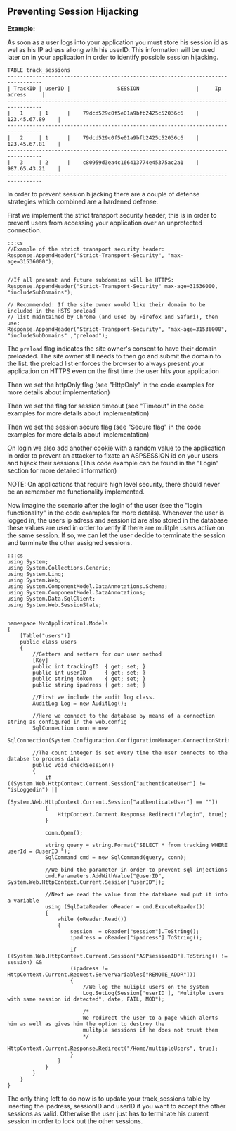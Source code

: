 Preventing Session Hijacking
-------

**Example:**


As soon as a user logs into your application you must store his session id as wel as his
IP adress allong with his userID. This information will be used later on in your application in order to
identify possible session hijacking.

```
TABLE track_sessions
---------------------------------------------------------------------------------
| TrackID | userID |		   	   SESSION 		            |     Ip adress	    | 
---------------------------------------------------------------------------------
|   1     | 1      | 	79dcd529c0f5e01a9bfb2425c52036c6    |	123.45.67.89	|   
---------------------------------------------------------------------------------
|   2     | 1      | 	79dcd529c0f5e01a9bfb2425c52036c6    |	123.45.67.81	|
---------------------------------------------------------------------------------
|   3     | 2      | 	c80959d3ea4c166413774e45375ac2a1    |	987.65.43.21	|
---------------------------------------------------------------------------------
```

In order to prevent session hijacking there are a couple of defense strategies
which combined are a hardened defense.  
	
First we implement the strict transport security header, this is in order to prevent
users from accessing your application over an unprotected connection.

	:::cs
	//Example of the strict transport security header:
	Response.AppendHeader("Strict-Transport-Security", "max-age=31536000");


	//If all present and future subdomains will be HTTPS:
	Response.AppendHeader("Strict-Transport-Security" max-age=31536000, "includeSubDomains");

	// Recommended: If the site owner would like their domain to be included in the HSTS preload 
	// list maintained by Chrome (and used by Firefox and Safari), then use:
	Response.AppendHeader("Strict-Transport-Security", "max-age=31536000", "includeSubDomains" ,"preload");

The `preload` flag indicates the site owner's consent to have their domain preloaded. 
The site owner still needs to then go and submit the domain to the list. the preload list
enforces the browser to always present your application on HTTPS even on the first time
the user hits your application
	
Then we set the httpOnly flag (see "HttpOnly" in the code examples for more details about implementation)
	
Then we set the flag for session timeout (see "Timeout" in the code examples for more details about implementation)
	
Then we set the session secure flag (see "Secure flag" in the code examples for more details about implementation)
	
On login we also add another cookie with a random value to the application in order to
prevent an attacker to fixate an ASPSESSION id on your users and hijack their sessions
(This code example can be found in the "Login" section for more detailed information)
	
NOTE: On applications that require high level security, there should never be an
remember me functionality implemented.

	
Now imagine the scenario after the login of the user (see the "login functionality" in
the code examples for more details). Whenever the user is logged in, the users ip adress 
and session id are also stored in the database these values are used in order to verify 
if there are mulitple users active on the same session. 
If so, we can let the user decide to terminate the session and terminate the
other assigned sessions.

	:::cs	
	using System;
	using System.Collections.Generic;
	using System.Linq;
	using System.Web;
	using System.ComponentModel.DataAnnotations.Schema;
	using System.ComponentModel.DataAnnotations;
	using System.Data.SqlClient;
	using System.Web.SessionState;


	namespace MvcApplication1.Models
	{
		[Table("users")]
		public class users
		{
			//Getters and setters for our user method
			[Key]
			public int trackingID  { get; set; }
			public int userID      { get; set; }
			public string token    { get; set; }
			public string ipadress { get; set; }

			//First we include the audit log class.
			AuditLog Log = new AuditLog();

			//Here we connect to the database by means of a connection string as configured in the web.config
			SqlConnection conn = new 
			SqlConnection(System.Configuration.ConfigurationManager.ConnectionStrings["users"].ConnectionString);

			//The count integer is set every time the user connects to the databse to process data
			public void checkSession()
			{
				if ((System.Web.HttpContext.Current.Session["authenticateUser"] != "isLoggedin") || 
				(System.Web.HttpContext.Current.Session["authenticateUser"] == ""))
				{
					HttpContext.Current.Response.Redirect("/login", true);
				}

				conn.Open();

				string query = string.Format("SELECT * from tracking WHERE userId = @userID ");
				SqlCommand cmd = new SqlCommand(query, conn);

				//We bind the parameter in order to prevent sql injections
				cmd.Parameters.AddWithValue("@userID", System.Web.HttpContext.Current.Session["userID"]);
			
				//Next we read the value from the database and put it into a variable
				using (SqlDataReader oReader = cmd.ExecuteReader())
				{
					while (oReader.Read())
					{
						session  = oReader["sessiom"].ToString();
						ipadress = oReader["ipadress"].ToString();

						if ((System.Web.HttpContext.Current.Session["ASPsessionID"].ToString() != session) && 
						(ipadress != HttpContext.Current.Request.ServerVariables["REMOTE_ADDR"]))
						{   
							//We log the muliple users on the system 
							Log.SetLog(Session['userID'], "Mulitple users with same session id detected", date, FAIL, MOD");

							/*
							We redirect the user to a page which alerts him as well as gives him the option to destroy the 
							mulitple sessions if he does not trust them
							*/
							HttpContext.Current.Response.Redirect("/Home/multipleUsers", true);
						}
					}
				}
			}
		}
	}

The only thing left to do now is to update your track_sessions table by inserting
the ipadress, sessionID and userID if you want to accept the other sessions as valid.
Otherwise the user just has to terminate his current session in order to lock out the
other sessions.

